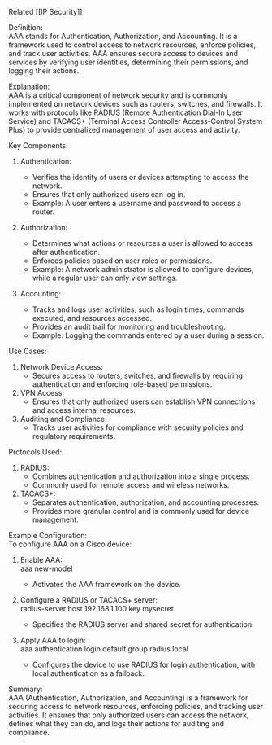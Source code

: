 Related [[IP Security]]

Definition:  
AAA stands for Authentication, Authorization, and Accounting. It is a framework used to control access to network resources, enforce policies, and track user activities. AAA ensures secure access to devices and services by verifying user identities, determining their permissions, and logging their actions.

Explanation:  
AAA is a critical component of network security and is commonly implemented on network devices such as routers, switches, and firewalls. It works with protocols like RADIUS (Remote Authentication Dial-In User Service) and TACACS+ (Terminal Access Controller Access-Control System Plus) to provide centralized management of user access and activity.

Key Components:

1. Authentication:
    
    - Verifies the identity of users or devices attempting to access the network.
    - Ensures that only authorized users can log in.
    - Example: A user enters a username and password to access a router.
2. Authorization:
    
    - Determines what actions or resources a user is allowed to access after authentication.
    - Enforces policies based on user roles or permissions.
    - Example: A network administrator is allowed to configure devices, while a regular user can only view settings.
3. Accounting:
    
    - Tracks and logs user activities, such as login times, commands executed, and resources accessed.
    - Provides an audit trail for monitoring and troubleshooting.
    - Example: Logging the commands entered by a user during a session.

Use Cases:

1. Network Device Access:
    - Secures access to routers, switches, and firewalls by requiring authentication and enforcing role-based permissions.
2. VPN Access:
    - Ensures that only authorized users can establish VPN connections and access internal resources.
3. Auditing and Compliance:
    - Tracks user activities for compliance with security policies and regulatory requirements.

Protocols Used:

1. RADIUS:
    - Combines authentication and authorization into a single process.
    - Commonly used for remote access and wireless networks.
2. TACACS+:
    - Separates authentication, authorization, and accounting processes.
    - Provides more granular control and is commonly used for device management.

Example Configuration:  
To configure AAA on a Cisco device:

1. Enable AAA:  
    aaa new-model
    
    - Activates the AAA framework on the device.
2. Configure a RADIUS or TACACS+ server:  
    radius-server host 192.168.1.100 key mysecret
    
    - Specifies the RADIUS server and shared secret for authentication.
3. Apply AAA to login:  
    aaa authentication login default group radius local
    
    - Configures the device to use RADIUS for login authentication, with local authentication as a fallback.

Summary:  
AAA (Authentication, Authorization, and Accounting) is a framework for securing access to network resources, enforcing policies, and tracking user activities. It ensures that only authorized users can access the network, defines what they can do, and logs their actions for auditing and compliance.